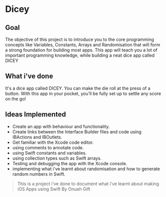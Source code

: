 

# Dicey

## Goal

The objective of this project is to introduce you to the core programming concepts like Variables, Constants, Arrays and Randomisation that will form a strong foundation for building most apps. This app will teach you a lot of important programming knowledge, while building a neat dice app called DICEY

## What i've done

It's a dice app called DICEY. You can make the die roll at the press of a button. With this app in your pocket, you’ll be fully set up to settle any score on the go!


## Ideas Implemented

* Create an app with behaviour and functionality.
* Create links between the Interface Builder files and code using IBActions and IBOutlets.
* Get familiar with the Xcode code editor.
* using comments to annotate code.
* using Swift constants and variables.
* using collection types such as Swift arrays.
* Testing and debugging the app with the Xcode console.
* implementing what i've learnt about randomisation and how to generate random numbers in Swift.



>This is a project i've done to document what i've learnt about making iOS Apps using Swift
By Onuah Gift




